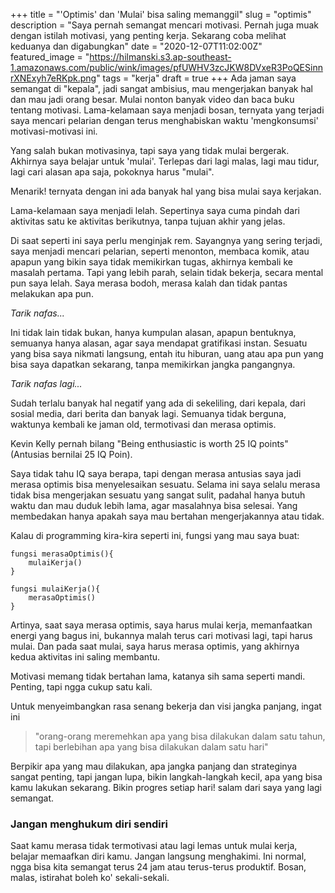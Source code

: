 +++
title = "'Optimis' dan 'Mulai' bisa saling memanggil"
slug = "optimis"
description = "Saya pernah semangat mencari motivasi. Pernah juga muak dengan istilah motivasi, yang penting kerja. Sekarang coba melihat keduanya dan digabungkan"
date = "2020-12-07T11:02:00Z"
featured_image = "https://hilmanski.s3.ap-southeast-1.amazonaws.com/public/wink/images/pfUWHV3zcJKW8DVxeR3PoQESinnrXNExyh7eRKpk.png"
tags = "kerja"
draft = true
+++ 
Ada jaman saya semangat di "kepala", jadi sangat ambisius, mau mengerjakan banyak hal dan mau jadi orang besar. Mulai nonton banyak video dan baca buku tentang motivasi. Lama-kelamaan saya menjadi bosan, ternyata yang terjadi saya mencari pelarian dengan terus menghabiskan waktu 'mengkonsumsi' motivasi-motivasi ini.

Yang salah bukan motivasinya, tapi saya yang tidak mulai bergerak. Akhirnya saya belajar untuk 'mulai'. Terlepas dari lagi malas, lagi mau tidur, lagi cari alasan apa saja, pokoknya harus "mulai".

Menarik! ternyata dengan ini ada banyak hal yang bisa mulai saya kerjakan.

Lama-kelamaan saya menjadi lelah. Sepertinya saya cuma pindah dari aktivitas satu ke aktivitas berikutnya, tanpa tujuan akhir yang jelas.

Di saat seperti ini saya perlu menginjak rem. Sayangnya yang sering terjadi, saya menjadi mencari pelarian, seperti menonton, membaca komik, atau apapun yang bikin saya tidak memikirkan tugas, akhirnya kembali ke masalah pertama. Tapi yang lebih parah, selain tidak bekerja, secara mental pun saya lelah. Saya merasa bodoh, merasa kalah dan tidak pantas melakukan apa pun.

_Tarik nafas..._

Ini tidak lain tidak bukan, hanya kumpulan alasan, apapun bentuknya, semuanya hanya alasan, agar saya mendapat gratifikasi instan. Sesuatu yang bisa saya nikmati langsung, entah itu hiburan, uang atau apa pun yang bisa saya dapatkan sekarang, tanpa memikirkan jangka pangangnya.

_Tarik nafas lagi..._

Sudah terlalu banyak hal negatif yang ada di sekeliling, dari kepala, dari sosial media, dari berita dan banyak lagi. Semuanya tidak berguna, waktunya kembali ke jaman old, termotivasi dan merasa optimis.

Kevin Kelly pernah bilang "Being enthusiastic is worth 25 IQ points" (Antusias bernilai 25 IQ Poin).

Saya tidak tahu IQ saya berapa, tapi dengan merasa antusias saya jadi merasa optimis bisa menyelesaikan sesuatu. Selama ini saya selalu merasa tidak bisa mengerjakan sesuatu yang sangat sulit, padahal hanya butuh waktu dan mau duduk lebih lama, agar masalahnya bisa selesai. Yang membedakan hanya apakah saya mau bertahan mengerjakannya atau tidak.

Kalau di programming kira-kira seperti ini, fungsi yang mau saya buat:

```
fungsi merasaOptimis(){
	mulaiKerja()
}

fungsi mulaiKerja(){
    merasaOptimis()
}

```

Artinya, saat saya merasa optimis, saya harus mulai kerja, memanfaatkan energi yang bagus ini, bukannya malah terus cari motivasi lagi, tapi harus mulai. Dan pada saat mulai, saya harus merasa optimis, yang akhirnya kedua aktivitas ini saling membantu.

Motivasi memang tidak bertahan lama, katanya sih sama seperti mandi. Penting, tapi ngga cukup satu kali.

Untuk menyeimbangkan rasa senang bekerja dan visi jangka panjang, ingat ini

> "orang-orang meremehkan apa yang bisa dilakukan dalam satu tahun, tapi berlebihan apa yang bisa dilakukan dalam satu hari"

Berpikir apa yang mau dilakukan, apa jangka panjang dan strateginya sangat penting, tapi jangan lupa, bikin langkah-langkah kecil, apa yang bisa kamu lakukan sekarang. Bikin progres setiap hari! salam dari saya yang lagi semangat.

### Jangan menghukum diri sendiri

Saat kamu merasa tidak termotivasi atau lagi lemas untuk mulai kerja, belajar memaafkan diri kamu. Jangan langsung menghakimi. Ini normal, ngga bisa kita semangat terus 24 jam atau terus-terus produktif. Bosan, malas, istirahat boleh ko' sekali-sekali.
